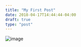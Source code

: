 ```yaml
---
title: "My First Post"
date: 2018-04-17T14:44:44-04:00
draft: true
type: "post"
---
```


![image](/post-1.jpg)
